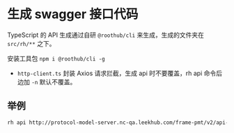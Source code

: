 # 生成 swagger 接口代码

TypeScript 的 API 生成通过自研 `@roothub/cli` 来生成，生成的文件夹在 `src/rh/**` 之下。

安装工具包 `npm i @roothub/cli -g`

- `http-client.ts` 封装 Axios 请求拦截，生成 api 时不要覆盖，rh api 命令后边加 `-n` 默认不覆盖。

## 举例

```bash
rh api http://protocol-model-server.nc-qa.leekhub.com/frame-pmt/v2/api-docs?group=PROTOCOL%20SERVER%20protocol%20API -n

```
